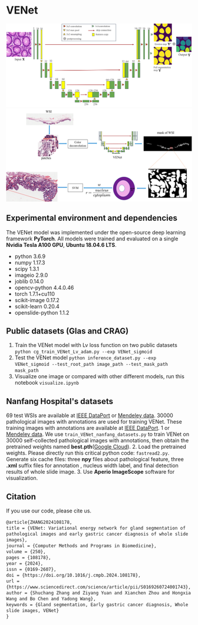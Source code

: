 # VENet
![VENet](https://github.com/zsc15/VENet/blob/main/figures/VENet.jpg)
![Early Gastric Cancer Diagnosis](https://github.com/zsc15/VENet/blob/main/figures/VENet_SVM_DL2.png)
## Experimental environment and dependencies
The VENet model was implemented under the open-source deep learning framework **PyTorch**. All models were trained and evaluated on a single **Nvidia Tesla A100 GPU**, **Ubuntu 18.04.6 LTS**.
- python 3.6.9
- numpy                     1.17.3
- scipy                     1.3.1
- imageio                   2.9.0
- joblib                    0.14.0
- opencv-python             4.4.0.46
- torch                     1.7.1+cu110
- scikit-image              0.17.2
- scikit-learn              0.20.4
- openslide-python          1.1.2
## Public datasets (Glas and CRAG)
1. Train the VENet model with Lv loss function on two public datasets
`python cg_train_VENet_Lv_adam.py --exp VENet_sigmoid`
2. Test the VENet  model
`python inference_dataset.py --exp VENet_sigmoid --test_root_path image_path --test_mask_path mask_path`
3. Visualize one image or compared with other different models, run this notebook `visualize.ipynb`
## Nanfang Hospital's datasets
69 test WSIs are available at  [IEEE DataPort](https://dx.doi.org/10.21227/ngxk-6952) or [Mendeley data](http://dx.doi.org/10.17632/y8gk8dmf7y.1). 30000 pathological images with annotations are used for training VENet. These training images with annotations are available at [IEEE DataPort](https://dx.doi.org/10.21227/rkqj-zd61).
1 or [Mendeley data](http://dx.doi.org/10.17632/mnjxs334pv.1). We use `train_VENet_nanfang_datasets.py` to train VENet on 30000 self-collected pathological images with annotations, then obtain the pretrained weights named **best.pth**([Google Cloud](https://drive.google.com/file/d/178SvJQb6BiV8_x6FrD6qHi66_16xI0pA/view?usp=share_link)).
2. Load the pretrained weights. Please directly run this critical python code: `fastread2.py`. Generate six cache files: three **npy** files about pathological feature, three **.xml**  suffix files for annotation , nucleus width label, and final detection results of whole slide image.
3. Use **Aperio ImageScope** software for visualization.
## Citation
If you use our code, please cite us.
```
@article{ZHANG2024108178,
title = {VENet: Variational energy network for gland segmentation of pathological images and early gastric cancer diagnosis of whole slide images},
journal = {Computer Methods and Programs in Biomedicine},
volume = {250},
pages = {108178},
year = {2024},
issn = {0169-2607},
doi = {https://doi.org/10.1016/j.cmpb.2024.108178},
url = {https://www.sciencedirect.com/science/article/pii/S0169260724001743},
author = {Shuchang Zhang and Ziyang Yuan and Xianchen Zhou and Hongxia Wang and Bo Chen and Yadong Wang},
keywords = {Gland segmentation, Early gastric cancer diagnosis, Whole slide images, VENet}
}

```
